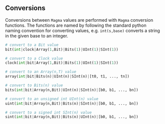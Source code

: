 ## Conversions

Conversions between `Magma` values are performed 
with `Magma` conversion functions.
The functions are named by following 
the standard python naming convention for converting values,
e.g. `int(s,base)` converts a string in the given base to an integer.

```python
# convert to a Bit value
bit(int|clock|Array(1,Bit)|Bits(1)|UInt(1)|SInt(1))

# convert to a Clock value
clock(int|bit|Array(1,Bit)|Bits(1)|UInt(1)|SInt(1))

# convert to an Array(n,T) value
array(int|bit|Bits(n)|UInt(n)|SInt(n)|[t0, t1, ..., tn])

# convert to Bits(n) value
bits(int|bit|Array(n,Bit)|UInt(n)|SInt(n)|[b0, b1, ..., bn])

# convert to an unsigned int UInt(n) value
uint(int|bit|Array(n,Bit)|Bits(n)|SInt(n)|[b0, b1, ..., bn])

# convert to a signed int SInt(n) value
sint(int|bit|Array(n,Bit)|Bits(n)|UInt(n)|[b0, b1, ..., bn])
```
